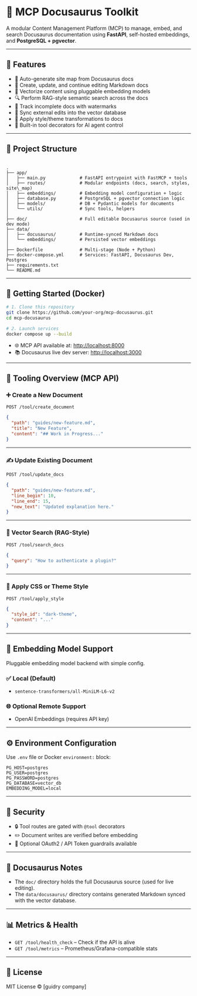 # 🧠 MCP Docusaurus Toolkit

A modular Content Management Platform (MCP) to manage, embed, and search Docusaurus documentation using **FastAPI**, self-hosted embeddings, and **PostgreSQL + pgvector**.

---

## 🚀 Features

- 📁 Auto-generate site map from Docusaurus docs
- 📝 Create, update, and continue editing Markdown docs
- 🧠 Vectorize content using pluggable embedding models
- 🔍 Perform RAG-style semantic search across the docs
- 🧾 Track incomplete docs with watermarks
- 🔄 Sync external edits into the vector database
- 🎨 Apply style/theme transformations to docs
- 🧪 Built-in tool decorators for AI agent control

---

## 📂 Project Structure

```

.
├── app/
│   ├── main.py             # FastAPI entrypoint with FastMCP + tools
│   ├── routes/             # Modular endpoints (docs, search, styles, site\_map)
│   ├── embeddings/         # Embedding model configuration + logic
│   ├── database.py         # PostgreSQL + pgvector connection logic
│   ├── models/             # DB + Pydantic models for documents
│   └── utils/              # Sync tools, helpers
│
├── doc/                    # Full editable Docusaurus source (used in dev mode)
├── data/
│   ├── docusaurus/         # Runtime-synced Markdown docs
│   └── embeddings/         # Persisted vector embeddings
│
├── Dockerfile              # Multi-stage (Node + Python)
├── docker-compose.yml      # Services: FastAPI, Docusaurus Dev, Postgres
├── requirements.txt
└── README.md

````

---

## 🐳 Getting Started (Docker)

```bash
# 1. Clone this repository
git clone https://github.com/your-org/mcp-docusaurus.git
cd mcp-docusaurus

# 2. Launch services
docker compose up --build
````

* 🌐 MCP API available at: [http://localhost:8000](http://localhost:8000)
* 📚 Docusaurus live dev server: [http://localhost:3000](http://localhost:3000)

---

## 🧰 Tooling Overview (MCP API)

### ➕ Create a New Document

```http
POST /tool/create_document
```

```json
{
  "path": "guides/new-feature.md",
  "title": "New Feature",
  "content": "## Work in Progress..."
}
```

---

### ✍️ Update Existing Document

```http
POST /tool/update_docs
```

```json
{
  "path": "guides/new-feature.md",
  "line_begin": 10,
  "line_end": 15,
  "new_text": "Updated explanation here."
}
```

---

### 🧠 Vector Search (RAG-Style)

```http
POST /tool/search_docs
```

```json
{
  "query": "How to authenticate a plugin?"
}
```

---

### 🎨 Apply CSS or Theme Style

```http
POST /tool/apply_style
```

```json
{
  "style_id": "dark-theme",
  "content": "..."
}
```

---

## 🔌 Embedding Model Support

Pluggable embedding model backend with simple config.

### ✅ Local (Default)

* `sentence-transformers/all-MiniLM-L6-v2`

### 🌐 Optional Remote Support

* OpenAI Embeddings (requires API key)

---

## ⚙️ Environment Configuration

Use `.env` file or Docker `environment:` block:

```env
PG_HOST=postgres
PG_USER=postgres
PG_PASSWORD=postgres
PG_DATABASE=vector_db
EMBEDDING_MODEL=local
```

---

## 🔐 Security

* 🔒 Tool routes are gated with `@tool` decorators
* ✏️ Document writes are verified before embedding
* 🔑 Optional OAuth2 / API Token guardrails available

---

## 📘 Docusaurus Notes

* The `doc/` directory holds the full Docusaurus source (used for live editing).
* The `data/docusaurus/` directory contains generated Markdown synced with the vector database.

---

## 📊 Metrics & Health

* `GET /tool/health_check` – Check if the API is alive
* `GET /tool/metrics` – Prometheus/Grafana-compatible stats

---

## 📝 License

MIT License ©️ \[guidry company]



